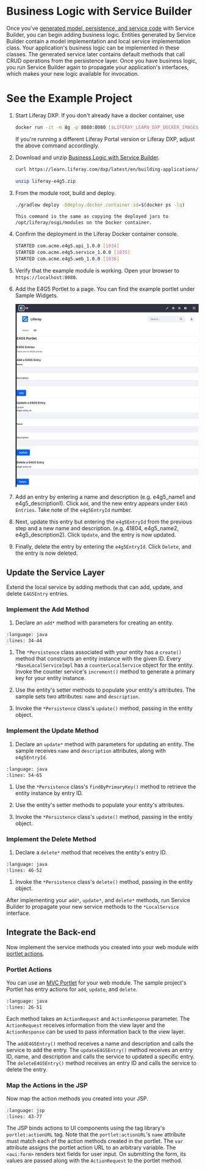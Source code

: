 # Business Logic with Service Builder

Once you've [generated model, persistence, and service code](./service-builder-basics/generating-model-persistence-and-service-code.md) with Service Builder, you can begin adding business logic. Entities generated by Service Builder contain a model implementation and local service implementation class. Your application's business logic can be implemented in these classes. The generated service later contains default methods that call CRUD operations from the persistence layer. Once you have business logic, you run Service Builder again to propagate your application's interfaces, which makes your new logic available for invocation.

# See the Example Project

1. Start Liferay DXP. If you don't already have a docker container, use

    ```bash
    docker run -it -m 8g -p 8080:8080 [$LIFERAY_LEARN_DXP_DOCKER_IMAGE$]
    ```

    If you're running a different Liferay Portal version or Liferay DXP, adjust the above command accordingly. 

1. Download and unzip [Business Logic with Service Builder](./liferay-e4g5.zip).

    ```bash
    curl https://learn.liferay.com/dxp/latest/en/building-applications/data-frameworks/service-builder/liferay-e4g5.zip -O
    ```

    ```bash
    unzip liferay-e4g5.zip
    ```

1. From the module root, build and deploy.

    ```bash
    ./gradlew deploy -Ddeploy.docker.container.id=$(docker ps -lq)
    ```

    ```{note}
    This command is the same as copying the deployed jars to /opt/liferay/osgi/modules on the Docker container.
    ```

1. Confirm the deployment in the Liferay Docker container console.

    ```bash
    STARTED com.acme.e4g5.api_1.0.0 [1034]
    STARTED com.acme.e4g5.service_1.0.0 [1035]
    STARTED com.acme.e4g5.web_1.0.0 [1036]
    ```

1. Verify that the example module is working. Open your browser to `https://localhost:8080`.

1. Add the E4G5 Portlet to a page. You can find the example portlet under Sample Widgets.

   ![Add the E4G5 Portlet to a page.](./business-logic-with-service-builder/images/01.png)

1. Add an entry by entering a name and description (e.g. e4g5_name1 and e4g5_description1). Click `Add`, and the new entry appears under `E4G5 Entries`. Take note of the `e4g5EntryId` number.

1. Next, update this entry but entering the `e4g5EntryId` from the previous step and a new name and description. (e.g. 41804, e4g5_name2, e4g5_description2). Click `Update`, and the entry is now updated.

1. Finally, delete the entry by entering the `e4g5EntryId`. Click `Delete`, and the entry is now deleted.

## Update the Service Layer

Extend the local service by adding methods that can add, update, and delete `E4G5Entry` entries.

### Implement the Add Method

1. Declare an `add*` method with parameters for creating an entity.

```{literalinclude} ./business-logic-with-service-builder/resources/liferay-e4g5.zip/e4g5-service/src/main/java/com/acme/e4g5/service/impl/E4G5EntryLocalServiceImpl.java
:language: java
:lines: 34-44
```

1. The `*Persistence` class associated with your entity has a `create()` method that constructs an entity instance with the given ID. Every `*BaseLocalServiceImpl` has a `counterLocalService` object for the entity. Invoke the counter service's `increment()` method to generate a primary key for your entity instance.

1. Use the entity's setter methods to populate your entity's attributes. The sample sets two attributes: `name` and `description`.

1. Invoke the `*Persistence` class's `update()` method, passing in the entity object.

### Implement the Update Method

1. Declare an `update*` method with parameters for updating an entity. The sample receives `name` and `description` attributes, along with `e4g5EntryId`.

```{literalinclude} ./business-logic-with-service-builder/resources/liferay-e4g5.zip/e4g5-service/src/main/java/com/acme/e4g5/service/impl/E4G5EntryLocalServiceImpl.java
:language: java
:lines: 54-65
```

1. Use the `*Persistence` class's `findByPrimaryKey()` method to retrieve the entity instance by entry ID.

1. Use the entity's setter methods to populate your entity's attributes.

1. Invoke the `*Persistence` class's `update()` method, passing in the entity object.

### Implement the Delete Method

1. Declare a `delete*` method that receives the entity's entry ID.

```{literalinclude} ./business-logic-with-service-builder/resources/liferay-e4g5.zip/e4g5-service/src/main/java/com/acme/e4g5/service/impl/E4G5EntryLocalServiceImpl.java
:language: java
:lines: 46-52
```

1. Invoke the `*Persistence` class's `delete()` method, passing in the entity object.

After implementing your `add*`, `update*`, and `delete*` methods, run Service Builder to propagate your new service methods to the `*LocalService` interface.

## Integrate the Back-end

Now implement the service methods you created into your web module with [portlet actions](../../developing-a-java-web-application/using-mvc/invoking-actions-with-mvc-portlet.md). 

### Portlet Actions

You can use an [MVC Portlet](../../developing-a-java-web-application/using-mvc.md) for your web module. The sample project's Portlet has entry actions for `add`, `update`, and `delete`.

```{literalinclude} ./business-logic-with-service-builder/resources/liferay-e4g5.zip/e4g5-web/src/main/java/com/acme/e4g5/web/internal/portlet/E4G5Portlet.java
:language: java
:lines: 26-51
```

Each method takes an `ActionRequest` and `ActionResponse` parameter. The `ActionRequest` receives information from the view layer and the `ActionResponse` can be used to pass information back to the view layer.

The `addE4G5Entry()` method receives a name and description and calls the service to add the entry. The `updateE4G5Entry()` method receives an entry ID, name, and description and calls the service to updated a specific entry. The `deleteE4G5Entry()` method receives an entry ID and calls the service to delete the entry.

### Map the Actions in the JSP

Now map the action methods you created into your JSP. 

```{literalinclude} ./business-logic-with-service-builder/resources/liferay-e4g5.zip/e4g5-web/src/main/resources/META-INF/resources/view.jsp
:language: jsp
:lines: 43-77
```

The JSP binds actions to UI components using the tag library's `portlet:actionURL` tag. Note that the `portlet:actionURL`'s `name` attribute must match each of the action methods created in the portlet. The `var` attribute assigns the portlet action URL to an arbitrary variable. The `<aui:form>` renders text fields for user input. On submitting the form, its values are passed along with the `ActionRequest` to the portlet method.
